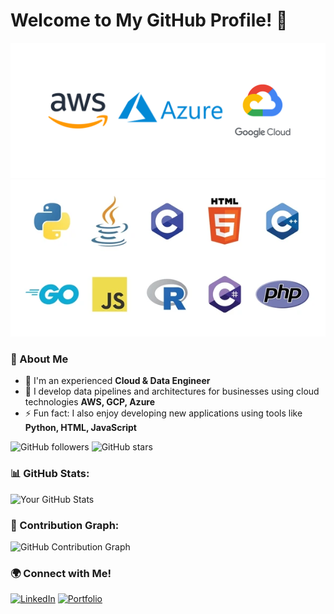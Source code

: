 # Welcome to My GitHub Profile! 👋

![Header Image](https://raw.githubusercontent.com/jonasnjx/jonasnjx/main/assets/cloud.png)
![Header Image](https://raw.githubusercontent.com/jonasnjx/jonasnjx/main/assets/tools.png)


### 🚀 About Me
- 🔭 I'm an experienced **Cloud & Data Engineer**
- 🌱 I develop data pipelines and architectures for businesses using cloud technologies **AWS, GCP, Azure**
- ⚡ Fun fact: I also enjoy developing new applications using tools like **Python, HTML, JavaScript**


![GitHub followers](https://img.shields.io/github/followers/jonasnjx?style=social)
![GitHub stars](https://img.shields.io/github/stars/jonasnjx?style=social)

### 📊 GitHub Stats:
![Your GitHub Stats](https://github-readme-stats.vercel.app/api?username=jonasnjx&show_icons=true&theme=radical)

### 🌱 Contribution Graph:
![GitHub Contribution Graph](https://github-readme-activity-graph.vercel.app/graph?username=jonasnjx&theme=react-dark)


### 🌍 Connect with Me!
[![LinkedIn](https://img.shields.io/badge/LinkedIn-0A66C2?style=flat&logo=linkedin&logoColor=white)](https://www.linkedin.com/in/jonasnjx/)
[![Portfolio](https://img.shields.io/badge/Portfolio-000?style=flat&logo=vercel&logoColor=white)](https://jonasnjx.vercel.app/)
